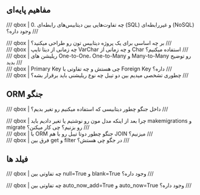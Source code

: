 ## مفاهیم پایه‌ای

/// qbox | 0. چه تفاوت‌هایی بین دیتابیس‌های رابطه‌ای (SQL) و غیررابطه‌ای (NoSQL) وجود داره؟
///

<div class="break-line"></div>
/// qbox | بر چه اساسی برای یک پروژه دیتابیس تون رو طراحی میکنید؟
///
<div class="break-line"></div>
/// qbox | چه زمانی از دیتا تایپ VarChar و چه زمانی از Char استفاده میکنیم؟
///
<div class="break-line"></div>
/// qbox | ریلیشن های One-to-One، One-to-Many و Many-to-Many رو توضیح بدید
///
<div class="break-line"></div>
/// qbox | Primary Key چی هستش و چه تفاوتی با Foreign Key داره؟
///
<div class="break-line"></div>
/// qbox | چطوری تشخصی میدیم بین دو تیبل چه نوع ریلیشنی باید برقرار بشه؟
///

<div class="break-line section"></div>

## ORM جنگو

/// qbox | داخل جنگو چطور دیتابیسی که استفاده میکنیم رو تغیر بدیم؟
///

<div class="break-line"></div>
/// qbox | چرا بعد از اینکه مدل مون رو نوشتیم یا تغیر دادیم باید makemigrations و migrate  رو بزنیم؟ چی کار میکنن؟
///
<div class="break-line"></div>
/// qbox | با ORM جنگو چطور دوتا تیبل رو با هم JOIN میزنیم؟
///
<div class="break-line"></div>
/// qbox | فرق بین get و filter در جگو چی هستش؟
///

<div class="break-line section"></div>

## فیلد ها

/// qbox | چه تفاوتی بین null=True و blank=True وجود داره؟
///

<div class="break-line"></div>
/// qbox | چه تفاوتی بین auto_now_add=True و auto_now=True وجود داره؟
///

<div class="break-line section"></div>
<div class="break-line section"></div>
<div class="break-line section"></div>
<div class="break-line section"></div>
<div class="break-line section"></div>
<div class="break-line section"></div>